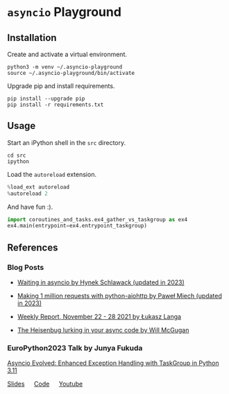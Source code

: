 # `asyncio` Playground

## Installation

Create and activate a virtual environment.
```shell
python3 -m venv ~/.asyncio-playground
source ~/.asyncio-playground/bin/activate
```

Upgrade pip and install requirements.
```shell
pip install --upgrade pip
pip install -r requirements.txt
```


## Usage

Start an iPython shell in the `src` directory. 
```shell
cd src
ipython
```

Load the `autoreload` extension.
```python
%load_ext autoreload
%autoreload 2
```

And have fun :).
```python
import coroutines_and_tasks.ex4_gather_vs_taskgroup as ex4
ex4.main(entrypoint=ex4.entrypoint_taskgroup)
```


## References
### Blog Posts

* [Waiting in asyncio by Hynek Schlawack (updated in 2023)](https://hynek.me/articles/waiting-in-asyncio/)

* [Making 1 million requests with python-aiohttp by  Paweł Miech (updated in 2023)](https://pawelmhm.github.io/asyncio/python/aiohttp/2016/04/22/asyncio-aiohttp.html)

* [Weekly Report, November 22 - 28 2021 by Łukasz Langa](https://lukasz.langa.pl/6d439b86-3834-481a-b95c-ac9c6956545b/)

* [The Heisenbug lurking in your async code by Will McGugan](https://textual.textualize.io/blog/2023/02/11/the-heisenbug-lurking-in-your-async-code/#the-heisenbug-lurking-in-your-async-code)



### EuroPython2023 Talk by Junya Fukuda

[Asyncio Evolved: Enhanced Exception Handling with TaskGroup in Python 3.11](https://ep2023.europython.eu/session/asyncio-evolved-enhanced-exception-handling-with-taskgroup-in-python-311)

[Slides](https://speakerdeck.com/jrfk/asyncio-evolved-enhanced-exception-handling-with-taskgroup-in-python-3-dot-11-europython-2023?slide=33) &emsp; [Code](https://github.com/jrfk/talk/tree/main/EuroPython2023) &emsp; [Youtube](https://youtu.be/y_upeUWmOeU?t=8364)
